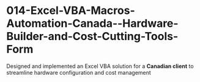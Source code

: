 # 014-Excel-VBA-Macros-Automation-Canada--Hardware-Builder-and-Cost-Cutting-Tools-Form
Designed and implemented an Excel VBA solution for a **Canadian client** to streamline hardware configuration and cost management
